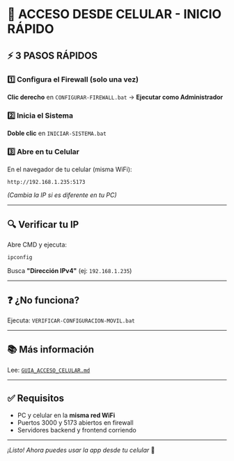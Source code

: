 # 📱 ACCESO DESDE CELULAR - INICIO RÁPIDO

## ⚡ 3 PASOS RÁPIDOS

### 1️⃣ Configura el Firewall (solo una vez)

**Clic derecho** en `CONFIGURAR-FIREWALL.bat` → **Ejecutar como Administrador**

### 2️⃣ Inicia el Sistema

**Doble clic** en `INICIAR-SISTEMA.bat`

### 3️⃣ Abre en tu Celular

En el navegador de tu celular (misma WiFi):

```
http://192.168.1.235:5173
```

_(Cambia la IP si es diferente en tu PC)_

---

## 🔍 Verificar tu IP

Abre CMD y ejecuta:

```cmd
ipconfig
```

Busca **"Dirección IPv4"** (ej: `192.168.1.235`)

---

## ❓ ¿No funciona?

Ejecuta: `VERIFICAR-CONFIGURACION-MOVIL.bat`

---

## 📚 Más información

Lee: [`GUIA_ACCESO_CELULAR.md`](GUIA_ACCESO_CELULAR.md)

---

## ✅ Requisitos

- PC y celular en la **misma red WiFi**
- Puertos 3000 y 5173 abiertos en firewall
- Servidores backend y frontend corriendo

---

_¡Listo! Ahora puedes usar la app desde tu celular_ 🎉
